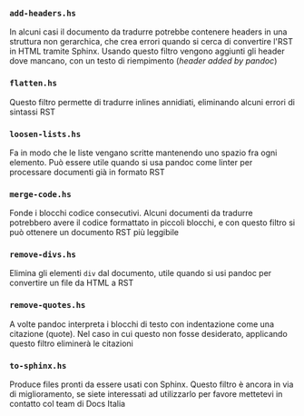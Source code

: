 ### `add-headers.hs`

In alcuni casi il documento da tradurre potrebbe contenere headers in una struttura non gerarchica, che crea errori quando si cerca di convertire l'RST in HTML tramite Sphinx. Usando questo filtro vengono aggiunti gli header dove mancano, con un testo di riempimento (_header added by pandoc_)

### `flatten.hs`

Questo filtro permette di tradurre inlines annidiati, eliminando alcuni errori di sintassi RST

### `loosen-lists.hs`

Fa in modo che le liste vengano scritte mantenendo uno spazio fra ogni elemento. Può essere utile quando si usa pandoc come linter per processare documenti già in formato RST

### `merge-code.hs`

Fonde i blocchi codice consecutivi. Alcuni documenti da tradurre potrebbero avere il codice formattato in piccoli blocchi, e con questo filtro si può ottenere un documento RST più leggibile

### `remove-divs.hs`

Elimina gli elementi `div` dal documento, utile quando si usi pandoc per convertire un file da HTML a RST

### `remove-quotes.hs`

A volte pandoc interpreta i blocchi di testo con indentazione come una citazione (quote). Nel caso in cui questo non fosse desiderato, applicando questo filtro eliminerà le citazioni

### `to-sphinx.hs`

Produce files pronti da essere usati con Sphinx. Questo filtro è ancora in via di miglioramento, se siete interessati ad utilizzarlo per favore mettetevi in contatto col team di Docs Italia

